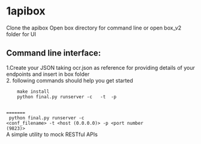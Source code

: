 1apibox
======


Clone the apibox
Open box directory for command line or open box_v2 folder for UI
<h2>
Command line interface:
</h2>
1.Create your JSON taking ocr.json as reference for providing details of your endpoints and insert in box folder
<br>
2. following commands should help you get started
<br>
<code>
    make install 
    python final.py runserver -c <conf_filename>  -t <host  (0.0.0.0)> -p <port number (9823)>


=======
</code>
<br>
<code>
    python final.py runserver -c \<conf_filename>  -t \<host  (0.0.0.0)> -p \<port number (9823)>
</code>
 <br>
A simple utility to mock RESTful APIs
